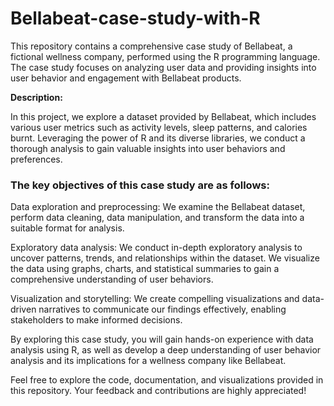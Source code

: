 # Bellabeat-case-study-with-R
This repository contains a comprehensive case study of Bellabeat, a fictional wellness company, performed using the R programming language. The case study focuses on analyzing user data and providing insights into user behavior and engagement with Bellabeat products.

**Description:**

In this project, we explore a dataset provided by Bellabeat, which includes various user metrics such as activity levels, sleep patterns, and calories burnt. Leveraging the power of R and its diverse libraries, we conduct a thorough analysis to gain valuable insights into user behaviors and preferences.

### The key objectives of this case study are as follows:

Data exploration and preprocessing: We examine the Bellabeat dataset, perform data cleaning, data manipulation, and transform the data into a suitable format for analysis.

Exploratory data analysis: We conduct in-depth exploratory analysis to uncover patterns, trends, and relationships within the dataset. We visualize the data using graphs, charts, and statistical summaries to gain a comprehensive understanding of user behaviors.

Visualization and storytelling: We create compelling visualizations and data-driven narratives to communicate our findings effectively, enabling stakeholders to make informed decisions.

By exploring this case study, you will gain hands-on experience with data analysis using R, as well as develop a deep understanding of user behavior analysis and its implications for a wellness company like Bellabeat.

Feel free to explore the code, documentation, and visualizations provided in this repository. Your feedback and contributions are highly appreciated!

